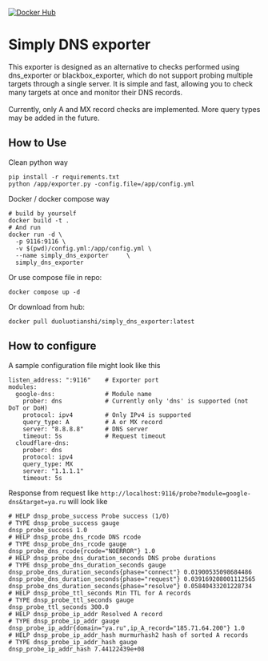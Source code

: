 [![Docker Hub](https://img.shields.io/badge/Docker%20Hub-simply--dns--exporter-blue?logo=docker)](https://hub.docker.com/r/duoluotianshi/simply_dns_exporter)

# Simply DNS exporter
This exporter is designed as an alternative to checks performed using dns_exporter or blackbox_exporter, which do not support probing multiple targets through a single server. It is simple and fast, allowing you to check many targets at once and monitor their DNS records. </br>
</br>
Currently, only A and MX record checks are implemented. More query types may be added in the future.

## How to Use
Clean python way
```
pip install -r requirements.txt
python /app/exporter.py -config.file=/app/config.yml
```
Docker / docker compose way
```
# build by yourself
docker build -t .
# And run
docker run -d \
  -p 9116:9116 \
  -v $(pwd)/config.yml:/app/config.yml \
  --name simply_dns_exporter     \
  simply_dns_exporter
```
Or use compose file in repo:
```
docker compose up -d
```
Or download from hub:
```
docker pull duoluotianshi/simply_dns_exporter:latest
```
## How to configure
A sample configuration file might look like this
```
listen_address: ":9116"    # Exporter port
modules:
  google-dns:              # Module name
    prober: dns            # Currently only 'dns' is supported (not DoT or DoH)
    protocol: ipv4         # Only IPv4 is supported
    query_type: A          # A or MX record
    server: "8.8.8.8"      # DNS server
    timeout: 5s            # Request timeout
  cloudflare-dns:
    prober: dns
    protocol: ipv4
    query_type: MX
    server: "1.1.1.1"
    timeout: 5s
```
Response from request like `http://localhost:9116/probe?module=google-dns&target=ya.ru` will look like
```
# HELP dnsp_probe_success Probe success (1/0)
# TYPE dnsp_probe_success gauge
dnsp_probe_success 1.0
# HELP dnsp_probe_dns_rcode DNS rcode
# TYPE dnsp_probe_dns_rcode gauge
dnsp_probe_dns_rcode{rcode="NOERROR"} 1.0
# HELP dnsp_probe_dns_duration_seconds DNS probe durations
# TYPE dnsp_probe_dns_duration_seconds gauge
dnsp_probe_dns_duration_seconds{phase="connect"} 0.01900535098684486
dnsp_probe_dns_duration_seconds{phase="request"} 0.039169208001112565
dnsp_probe_dns_duration_seconds{phase="resolve"} 0.05840433201228734
# HELP dnsp_probe_ttl_seconds Min TTL for A records
# TYPE dnsp_probe_ttl_seconds gauge
dnsp_probe_ttl_seconds 300.0
# HELP dnsp_probe_ip_addr Resolved A record
# TYPE dnsp_probe_ip_addr gauge
dnsp_probe_ip_addr{domain="ya.ru",ip_A_record="185.71.64.200"} 1.0
# HELP dnsp_probe_ip_addr_hash murmurhash2 hash of sorted A records
# TYPE dnsp_probe_ip_addr_hash gauge
dnsp_probe_ip_addr_hash 7.44122439e+08
```
